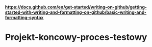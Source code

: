 **https://docs.github.com/en/get-started/writing-on-github/getting-started-with-writing-and-formatting-on-github/basic-writing-and-formatting-syntax**
# Projekt-koncowy-proces-testowy
